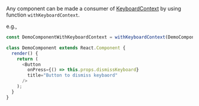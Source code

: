 Any component can be made a consumer of [KeyboardContext](#keyboardcontext) by using function `withKeyboardContext`.

e.g.,

```js static
const DemoComponentWithKeyboardContext = withKeyboardContext(DemoComponent);

class DemoComponent extends React.Component {
  render() {
    return (
      <Button
        onPress={() => this.props.dismissKeyboard}
        title="Button to dismiss keybaord"
      />
    );
  }
}
```
